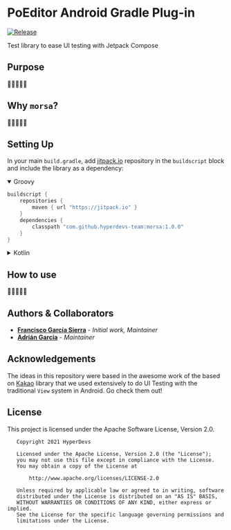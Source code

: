 # PoEditor Android Gradle Plug-in
[![Release](https://jitpack.io/v/hyperdevs-team/morsa.svg)](https://jitpack.io/#hyperdevs-team/morsa)

Test library to ease UI testing with Jetpack Compose

## Purpose
🚧🚧🚧🚧🚧

## Why `morsa`?
🚧🚧🚧🚧🚧

## Setting Up
In your main `build.gradle`, add [jitpack.io](https://jitpack.io/) repository in the `buildscript` block and include the library as a dependency:

<details open><summary>Groovy</summary>

```groovy
buildscript {
    repositories { 
        maven { url "https://jitpack.io" }
    }
    dependencies {
        classpath "com.github.hyperdevs-team:morsa:1.0.0"
    }
}
```

</details>

<details><summary>Kotlin</summary>

```kotlin
buildscript {
    repositories { 
        maven("https://jitpack.io")
    }
    dependencies {
        classpath("com.github.hyperdevs-team:morsa:1.0.0")
    }
}
```

</details>

## How to use
🚧🚧🚧🚧🚧

## Authors & Collaborators
* **[Francisco García Sierra](https://github.com/FrangSierra)** - *Initial work, Maintainer*
* **[Adrián García](https://github.com/adriangl)** - *Maintainer*

## Acknowledgements
The ideas in this repository were based in the awesome work of the based on [Kakao](https://github.com/KakaoCup/Kakao)
library that we used extensively to do UI Testing with the traditional `View` system in Android. Go check them out!

## License
This project is licensed under the Apache Software License, Version 2.0.
```
   Copyright 2021 HyperDevs

   Licensed under the Apache License, Version 2.0 (the "License");
   you may not use this file except in compliance with the License.
   You may obtain a copy of the License at

       http://www.apache.org/licenses/LICENSE-2.0

   Unless required by applicable law or agreed to in writing, software
   distributed under the License is distributed on an "AS IS" BASIS,
   WITHOUT WARRANTIES OR CONDITIONS OF ANY KIND, either express or implied.
   See the License for the specific language governing permissions and
   limitations under the License.
```
